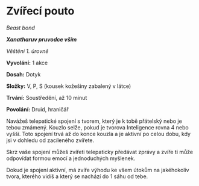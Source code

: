 # Zvířecí pouto

*Beast bond*

***Xanatharuv pruvodce vším***

*Věštění 1. úrovně*

**Vyvolání:** 1 akce

**Dosah:** Dotyk

**Složky:** V, P, S (kousek kožešiny zabalený v látce)

**Trvání:** Soustředění, až 10 minut

**Povolání:** Druid, hraničář

Navážeš telepatické spojení s tvorem, který je k tobě přátelský nebo je tebou zmámený. Kouzlo selže, pokud je tvorova Inteligence rovna 4 nebo vyšší. Toto spojení trvá až do konce kouzla a je aktivní po celou dobu, kdy jsi v dohledu od zacíleného zvířete.

Skrz vaše spojení můžeš zvířeti telepaticky předávat zprávy a zvíře ti může odpovídat formou emocí a jednoduchých myšlenek.

Dokud je spojení aktivní, má zvíře výhodu ke všem útokům na jakéhokoliv tvora, kterého vidíš a který se nachází do 1 sáhu od tebe.